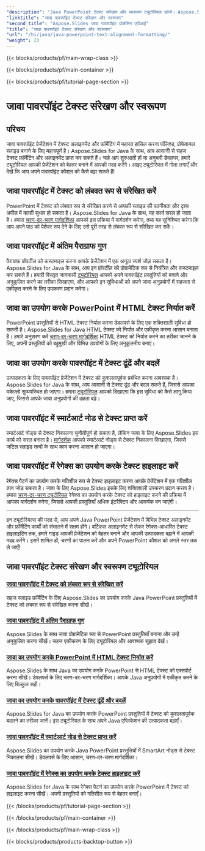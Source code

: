```yaml
---
"description": "Java PowerPoint टेक्स्ट संरेखण और स्वरूपण ट्यूटोरियल खोजें। Aspose.Slides for Java का उपयोग करके टेक्स्ट को संरेखित करना, प्रारूपित करना, निर्यात करना और हाइलाइट करना सीखें।"
"linktitle": "जावा पावरपॉइंट टेक्स्ट संरेखण और स्वरूपण"
"second_title": "Aspose.Slides जावा पावरपॉइंट प्रोसेसिंग एपीआई"
"title": "जावा पावरपॉइंट टेक्स्ट संरेखण और स्वरूपण"
"url": "/hi/java/java-powerpoint-text-alignment-formatting/"
"weight": 23
---
```


{{< blocks/products/pf/main-wrap-class >}}

{{< blocks/products/pf/main-container >}}

{{< blocks/products/pf/tutorial-page-section >}}

# जावा पावरपॉइंट टेक्स्ट संरेखण और स्वरूपण

## परिचय

जावा पावरपॉइंट प्रेजेंटेशन में टेक्स्ट अलाइनमेंट और फ़ॉर्मेटिंग में महारत हासिल करना पॉलिश्ड, प्रोफेशनल स्लाइड बनाने के लिए महत्वपूर्ण है। Aspose.Slides for Java के साथ, आप आसानी से सहज टेक्स्ट फ़ॉर्मेटिंग और अलाइनमेंट प्राप्त कर सकते हैं। चाहे आप शुरुआती हों या अनुभवी डेवलपर, हमारे ट्यूटोरियल आपकी प्रेजेंटेशन को बेहतर बनाने में आपकी मदद करेंगे। आइए ट्यूटोरियल में गोता लगाएँ और देखें कि आप अपने पावरपॉइंट कौशल को कैसे बढ़ा सकते हैं!

## जावा पावरपॉइंट में टेक्स्ट को लंबवत रूप से संरेखित करें
PowerPoint में टेक्स्ट को लंबवत रूप से संरेखित करने से आपकी स्लाइड की पठनीयता और दृश्य अपील में काफी सुधार हो सकता है। Aspose.Slides for Java के साथ, यह कार्य सरल हो जाता है। हमारा [चरण-दर-चरण मार्गदर्शिका](./vertically-align-text-java-powerpoint/) आपको इस प्रक्रिया में मार्गदर्शन करेगा, तथा यह सुनिश्चित करेगा कि आप अपने पाठ को पेशेवर रूप देने के लिए उसे पूरी तरह से लंबवत रूप से संरेखित कर सकें।

## जावा पावरपॉइंट में अंतिम पैराग्राफ गुण
पैराग्राफ़ प्रॉपर्टीज़ को कस्टमाइज़ करना आपके प्रेजेंटेशन में एक अनूठा स्पर्श जोड़ सकता है। Aspose.Slides for Java के साथ, आप इन प्रॉपर्टीज़ को प्रोग्रामेटिक रूप से नियंत्रित और कस्टमाइज़ कर सकते हैं। हमारी विस्तृत जानकारी [ट्यूटोरियल](./end-paragraph-properties-java-powerpoint/) आपको अपने पावरपॉइंट प्रस्तुतियों को बनाने और अनुकूलित करने का तरीका सिखाएगा, और आपको इन सुविधाओं को अपने जावा अनुप्रयोगों में सहजता से एकीकृत करने के लिए उपकरण प्रदान करेगा।

## जावा का उपयोग करके PowerPoint में HTML टेक्स्ट निर्यात करें
PowerPoint प्रस्तुतियों से HTML टेक्स्ट निर्यात करना डेवलपर्स के लिए एक शक्तिशाली सुविधा हो सकती है। Aspose.Slides for Java HTML टेक्स्ट को निर्यात और एकीकृत करना आसान बनाता है। हमारे अनुसरण करें [चरण-दर-चरण मार्गदर्शिका](./export-html-text-powerpoint-java/) HTML टेक्स्ट को निर्यात करने का तरीका जानने के लिए, अपनी प्रस्तुतियों को बहुमुखी और विभिन्न उपयोगों के लिए अनुकूलनीय बनाएं।

## जावा का उपयोग करके पावरपॉइंट में टेक्स्ट ढूंढें और बदलें
उत्पादकता के लिए पावरपॉइंट प्रेजेंटेशन में टेक्स्ट को कुशलतापूर्वक प्रबंधित करना आवश्यक है। Aspose.Slides for Java के साथ, आप आसानी से टेक्स्ट ढूंढ और बदल सकते हैं, जिससे आपका वर्कफ़्लो सुव्यवस्थित हो जाएगा। हमारा [ट्यूटोरियल](./find-and-replace-text-powerpoint-java/) आपको दिखाएगा कि इस सुविधा को कैसे लागू किया जाए, जिससे आपके जावा अनुप्रयोगों की दक्षता बढ़े।

## जावा पावरपॉइंट में स्मार्टआर्ट नोड से टेक्स्ट प्राप्त करें
स्मार्टआर्ट नोड्स से टेक्स्ट निकालना चुनौतीपूर्ण हो सकता है, लेकिन जावा के लिए Aspose.Slides इस कार्य को सरल बनाता है। [मार्गदर्शक](./get-text-from-smartart-node-java-powerpoint/) आपको स्मार्टआर्ट नोड्स से टेक्स्ट निकालना सिखाएगा, जिससे जटिल स्लाइड तत्वों के साथ काम करना आसान हो जाएगा।

## जावा पावरपॉइंट में रेगेक्स का उपयोग करके टेक्स्ट हाइलाइट करें
रेगेक्स पैटर्न का उपयोग करके गतिशील रूप से टेक्स्ट हाइलाइट करना आपके प्रेजेंटेशन में एक गतिशील तत्व जोड़ सकता है। जावा के लिए Aspose.Slides इसके लिए शक्तिशाली उपकरण प्रदान करता है। हमारा [चरण-दर-चरण ट्यूटोरियल](./highlight-text-using-regex-java-powerpoint/) रेगेक्स का उपयोग करके टेक्स्ट को हाइलाइट करने की प्रक्रिया में आपका मार्गदर्शन करेगा, जिससे आपकी प्रस्तुतियाँ अधिक इंटरैक्टिव और आकर्षक बन जाएंगी।

---

इन ट्यूटोरियल्स की मदद से, आप अपने Java PowerPoint प्रेजेंटेशन में विभिन्न टेक्स्ट अलाइनमेंट और फ़ॉर्मेटिंग कार्यों को संभालने में सक्षम होंगे। वर्टिकल अलाइनमेंट से लेकर रेगेक्स-आधारित टेक्स्ट हाइलाइटिंग तक, हमारे गाइड आपकी प्रेजेंटेशन को बेहतर बनाने और आपकी उत्पादकता बढ़ाने में आपकी मदद करेंगे। इसमें शामिल हों, चरणों का पालन करें और अपने PowerPoint कौशल को अगले स्तर तक ले जाएँ!
## जावा पावरपॉइंट टेक्स्ट संरेखण और स्वरूपण ट्यूटोरियल
### [जावा पावरपॉइंट में टेक्स्ट को लंबवत रूप से संरेखित करें](./vertically-align-text-java-powerpoint/)
सहज स्लाइड फ़ॉर्मेटिंग के लिए Aspose.Slides का उपयोग करके Java PowerPoint प्रस्तुतियों में टेक्स्ट को लंबवत रूप से संरेखित करना सीखें।
### [जावा पावरपॉइंट में अंतिम पैराग्राफ गुण](./end-paragraph-properties-java-powerpoint/)
Aspose.Slides के साथ जावा प्रोग्रामेटिक रूप से PowerPoint प्रस्तुतियाँ बनाना और उन्हें अनुकूलित करना सीखें। सहज एकीकरण के लिए ट्यूटोरियल और आवश्यक सुझाव देखें।
### [जावा का उपयोग करके PowerPoint में HTML टेक्स्ट निर्यात करें](./export-html-text-powerpoint-java/)
Aspose.Slides के साथ Java का उपयोग करके PowerPoint से HTML टेक्स्ट को एक्सपोर्ट करना सीखें। डेवलपर्स के लिए चरण-दर-चरण मार्गदर्शिका। आपके Java अनुप्रयोगों में एकीकृत करने के लिए बिल्कुल सही।
### [जावा का उपयोग करके पावरपॉइंट में टेक्स्ट ढूंढें और बदलें](./find-and-replace-text-powerpoint-java/)
Aspose.Slides for Java का उपयोग करके PowerPoint प्रस्तुतियों में टेक्स्ट को कुशलतापूर्वक बदलने का तरीका जानें। इस ट्यूटोरियल के साथ अपने Java एप्लिकेशन की उत्पादकता बढ़ाएँ।
### [जावा पावरपॉइंट में स्मार्टआर्ट नोड से टेक्स्ट प्राप्त करें](./get-text-from-smartart-node-java-powerpoint/)
Aspose.Slides का उपयोग करके Java PowerPoint प्रस्तुतियों में SmartArt नोड्स से टेक्स्ट निकालना सीखें। डेवलपर्स के लिए आसान, चरण-दर-चरण मार्गदर्शिका।
### [जावा पावरपॉइंट में रेगेक्स का उपयोग करके टेक्स्ट हाइलाइट करें](./highlight-text-using-regex-java-powerpoint/)
Aspose.Slides for Java के साथ रेगेक्स पैटर्न का उपयोग करके PowerPoint में टेक्स्ट को हाइलाइट करना सीखें। अपनी प्रस्तुतियों को गतिशील रूप से बेहतर बनाएँ।

{{< /blocks/products/pf/tutorial-page-section >}}

{{< /blocks/products/pf/main-container >}}

{{< /blocks/products/pf/main-wrap-class >}}

{{< blocks/products/products-backtop-button >}}